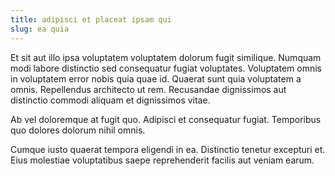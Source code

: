 ```yaml
---
title: adipisci et placeat ipsam qui
slug: ea quia
---
```


Et sit aut illo ipsa voluptatem voluptatem dolorum fugit similique. Numquam modi labore distinctio sed consequatur fugiat voluptates. Voluptatem omnis in voluptatem error nobis quia quae id. Quaerat sunt quia voluptatem a omnis. Repellendus architecto ut rem. Recusandae dignissimos aut distinctio commodi aliquam et dignissimos vitae.

Ab vel doloremque at fugit quo. Adipisci et consequatur fugiat. Temporibus quo dolores dolorum nihil omnis.

Cumque iusto quaerat tempora eligendi in ea. Distinctio tenetur excepturi et. Eius molestiae voluptatibus saepe reprehenderit facilis aut veniam earum.
